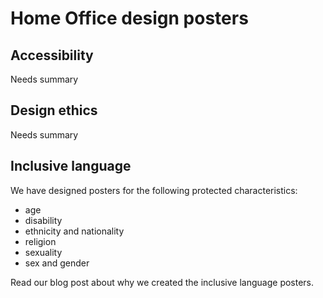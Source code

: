 
# Home Office design posters

## Accessibility
Needs summary

## Design ethics
Needs summary

## Inclusive language
We have designed posters for the following protected characteristics:
 
* age
* disability
* ethnicity and nationality
* religion
* sexuality
* sex and gender
 
Read our blog post about why we created the inclusive language posters.
